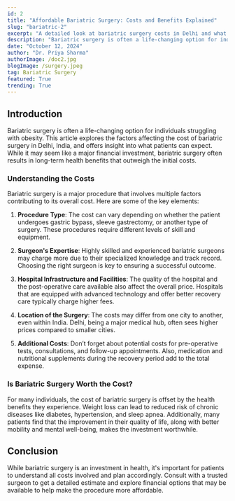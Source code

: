 ```yaml
---
id: 2
title: "Affordable Bariatric Surgery: Costs and Benefits Explained"
slug: "bariatric-2"
excerpt: "A detailed look at bariatric surgery costs in Delhi and what influences them."
description: "Bariatric surgery is often a life-changing option for individuals struggling with obesity. This article explores the factors affecting the cost of bariatric surgery in Delhi, India, and offers insight into what patients can expect."
date: "October 12, 2024"
author: "Dr. Priya Sharma"
authorImage: /doc2.jpg
blogImage: /surgery.jpeg
tag: Bariatric Surgery
featured: True
trending: True
---
```


## Introduction

Bariatric surgery is often a life-changing option for individuals struggling with obesity. This article explores the factors affecting the cost of bariatric surgery in Delhi, India, and offers insight into what patients can expect. While it may seem like a major financial investment, bariatric surgery often results in long-term health benefits that outweigh the initial costs.

### Understanding the Costs

Bariatric surgery is a major procedure that involves multiple factors contributing to its overall cost. Here are some of the key elements:

1. **Procedure Type**: The cost can vary depending on whether the patient undergoes gastric bypass, sleeve gastrectomy, or another type of surgery. These procedures require different levels of skill and equipment.
   
2. **Surgeon's Expertise**: Highly skilled and experienced bariatric surgeons may charge more due to their specialized knowledge and track record. Choosing the right surgeon is key to ensuring a successful outcome.

3. **Hospital Infrastructure and Facilities**: The quality of the hospital and the post-operative care available also affect the overall price. Hospitals that are equipped with advanced technology and offer better recovery care typically charge higher fees.

4. **Location of the Surgery**: The costs may differ from one city to another, even within India. Delhi, being a major medical hub, often sees higher prices compared to smaller cities.

5. **Additional Costs**: Don’t forget about potential costs for pre-operative tests, consultations, and follow-up appointments. Also, medication and nutritional supplements during the recovery period add to the total expense.

### Is Bariatric Surgery Worth the Cost?

For many individuals, the cost of bariatric surgery is offset by the health benefits they experience. Weight loss can lead to reduced risk of chronic diseases like diabetes, hypertension, and sleep apnea. Additionally, many patients find that the improvement in their quality of life, along with better mobility and mental well-being, makes the investment worthwhile.

## Conclusion

While bariatric surgery is an investment in health, it's important for patients to understand all costs involved and plan accordingly. Consult with a trusted surgeon to get a detailed estimate and explore financial options that may be available to help make the procedure more affordable.
